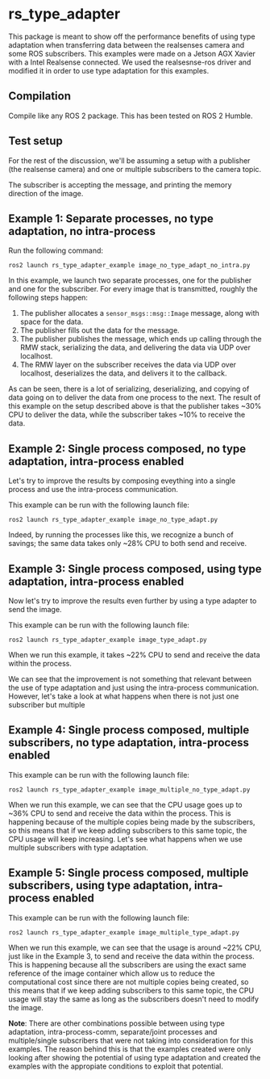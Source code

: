 # rs_type_adapter

This package is meant to show off the performance benefits of using type adaptation when transferring data between the realsenses camera and some ROS subscribers. This examples were made on a Jetson AGX Xavier with a Intel Realsense <model> connected. We used the realsesnse-ros driver and modified it in order to use type adaptation for this examples. 

## Compilation

Compile like any ROS 2 package.
This has been tested on ROS 2 Humble.

## Test setup

For the rest of the discussion, we'll be assuming a setup with a publisher (the realsense camera) and one or multiple subscribers to the camera topic.

The subscriber is accepting the message, and printing the memory direction of the image.

## Example 1: Separate processes, no type adaptation, no intra-process

Run the following command:

```
ros2 launch rs_type_adapter_example image_no_type_adapt_no_intra.py
```

In this example, we launch two separate processes, one for the publisher and one for the subscriber.
For every image that is transmitted, roughly the following steps happen:

1.  The publisher allocates a `sensor_msgs::msg::Image` message, along with space for the data.
2.  The publisher fills out the data for the message.
3.  The publisher publishes the message, which ends up calling through the RMW stack, serializing the data, and delivering the data via UDP over localhost.
4.  The RMW layer on the subscriber receives the data via UDP over localhost, deserializes the data, and delivers it to the callback.

As can be seen, there is a lot of serializing, deserializing, and copying of data going on to deliver the data from one process to the next.
The result of this example on the setup described above is that the publisher takes ~30% CPU to deliver the data, while the subscriber takes ~10% to receive the data.

## Example 2: Single process composed, no type adaptation, intra-process enabled
Let's try to improve the results by composing eveything into a single process and use the intra-process communication.

This example can be run with the following launch file:

```
ros2 launch rs_type_adapter_example image_no_type_adapt.py
```

Indeed, by running the processes like this, we recognize a bunch of savings; the same data takes only ~28% CPU to both send and receive.

## Example 3: Single process composed, using type adaptation, intra-process enabled

Now let's try to improve the results even further by using a type adapter to send the image.

This example can be run with the following launch file:

```
ros2 launch rs_type_adapter_example image_type_adapt.py
```

When we run this example, it takes ~22% CPU to send and receive the data within the process.

We can see that the improvement is not something that relevant between the use of type adaptation and just using the intra-process communication. However, let's take a look at what happens when there is not just one subscriber but multiple

## Example 4: Single process composed, multiple subscribers, no type adaptation, intra-process enabled

This example can be run with the following launch file:

```
ros2 launch rs_type_adapter_example image_multiple_no_type_adapt.py
```

When we run this example, we can see that the CPU usage goes up to ~36% CPU to send and receive the data within the process. This is happening because of the multiple copies being made by the subscribers, so this means that if we keep adding subscribers to this same topic, the CPU usage will keep increasing. Let's see what happens when we use multiple subscribers with type adaptation.

## Example 5: Single process composed, multiple subscribers, using type adaptation, intra-process enabled

This example can be run with the following launch file:

```
ros2 launch rs_type_adapter_example image_multiple_type_adapt.py
```

When we run this example, we can see that the usage is around ~22% CPU, just like in the Example 3, to send and receive the data within the process. This is happening because all the subscribers are using the exact same reference of the image container which allow us to reduce the computational cost since there are not multiple copies being created, so this means that if we keep adding subscribers to this same topic, the CPU usage will stay the same as long as the subscribers doesn't need to modify the image. 

**Note**: There are other combinations possible between using type adaptation, intra-process-comm, separate/joint processes and multiple/single subscribers that were not taking into consideration for this examples. The reason behind this is that the examples created were only looking after showing the potential of using type adaptation and created the examples with the appropiate conditions to exploit that potential. 